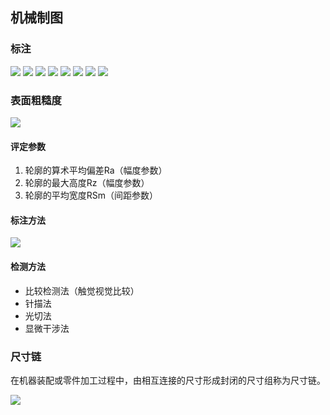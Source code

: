 ## 机械制图
### 标注
![](https://ddns.smpi.top:10000/md_attachments/Pasted%20image%2020220324094705.png)
![](https://ddns.smpi.top:10000/md_attachments/Pasted%20image%2020220324094533.png)
![](https://ddns.smpi.top:10000/md_attachments/Pasted%20image%2020220324094602.png)
![](https://ddns.smpi.top:10000/md_attachments/Pasted%20image%2020220324095036.png)
![](https://ddns.smpi.top:10000/md_attachments/Pasted%20image%2020220324095408.png)
![](https://ddns.smpi.top:10000/md_attachments/Pasted%20image%2020220324095533.png)
![](https://ddns.smpi.top:10000/md_attachments/Pasted%20image%2020220324100023.png)
![](https://ddns.smpi.top:10000/md_attachments/Pasted%20image%2020220324103154.png)

### 表面粗糙度
![](https://ddns.smpi.top:10000/md_attachments/Pasted%20image%2020220325103357.png)

#### 评定参数
1. 轮廓的算术平均偏差Ra（幅度参数）
2. 轮廓的最大高度Rz（幅度参数）
3. 轮廓的平均宽度RSm（间距参数）

#### 标注方法
![](https://ddns.smpi.top:10000/md_attachments/Pasted%20image%2020220325105842.png)

#### 检测方法
- 比较检测法（触觉视觉比较）
- 针描法
- 光切法
- 显微干涉法

### 尺寸链
在机器装配或零件加工过程中，由相互连接的尺寸形成封闭的尺寸组称为尺寸链。

![](https://ddns.smpi.top:10000/md_attachments/Pasted%20image%2020220510141242.png)